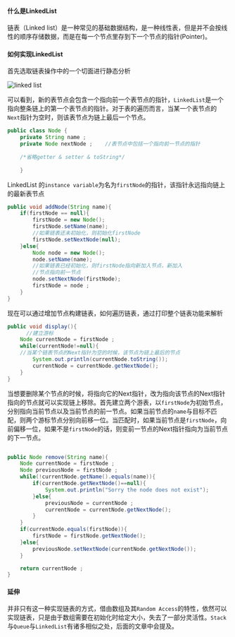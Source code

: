 ####  什么是LinkedList  ####
链表（Linked list）是一种常见的基础数据结构，是一种线性表，但是并不会按线性的顺序存储数据，而是在每一个节点里存到下一个节点的指针(Pointer)。
#### 如何实现LinkedList ####
首先选取链表操作中的一个切面进行静态分析

![linked list](https://wx1.sinaimg.cn/mw690/b17c16cbly1fnrhbvjzjtj215o0f8myb.jpg)

可以看到，新的表节点会包含一个指向前一个表节点的指针，`LinkedList`是一个指向整条链上的第一个表节点的指针。对于表的遍历而言，当某一个表节点的`Next`指针为空时，则该表节点为链上最后一个节点。
```java
public class Node {
    private String name ;    
    private Node nextNode ;    //表节点中包括一个指向前一节点的指针
   
    /*省略getter & setter & toString*/
   
    }
```
LinkedList 的`instance variable`为名为`firstNode`的指针，该指针永远指向链上的最新表节点
````java
public void addNode(String name){
    if(firstNode == null){
        firstNode = new Node();
        firstNode.setName(name);
        //如果链表还未初始化，则初始化firstNode
        firstNode.setNextNode(null);    
    }else{
        Node node = new Node();
        node.setName(name);
        //如果链表已经初始化，则firstNode指向新加入节点，新加入
        //节点指向前一节点
        node.setNextNode(firstNode);
        firstNode = node ;
    }
}
````
现在可以通过增加节点构建链表，如何遍历链表，通过打印整个链表功能来解析
````java
public void display(){
	  //建立游标
    Node currentNode = firstNode ;
    while(currentNode!=null){
    //当某个链表节点的Next指针为空的时候，该节点为链上最后的节点
        System.out.println(currentNode.toString());
        currentNode = currentNode.getNextNode();
    }
}
````
当想要删除某个节点的时候，将指向它的Next指针，改为指向该节点的Next指针指向的节点就可以实现链上移除。首先建立两个游表，以`firstNode`为初始节点，分别指向当前节点以及当前节点的前一节点。如果当前节点的`name`与目标不匹配，则两个游标节点分别向前移一位。当匹配时，如果当前节点是`firstNode`，向前偏移一位，如果不是`firstNode`的话，则变前一节点的Next指针指向为当前节点的下一节点。
````java

public Node remove(String name){
    Node currentNode = firstNode ;
    Node previousNode = firstNode ;
    while(!currentNode.getName().equals(name)){
        if(currentNode.getNextNode()==null){
            System.out.println("Sorry the node does not exist");
        }else{
            previousNode = currentNode ;
            currentNode = currentNode.getNextNode();
        }
    }
    if(currentNode.equals(firstNode)){
        firstNode = firstNode.getNextNode();
    }else{
        previousNode.setNextNode(currentNode.getNextNode());
    }

    return currentNode ;
}

````

#### 延伸 ####
并非只有这一种实现链表的方式，借由数组及其`Random Access`的特性，依然可以实现链表，只是由于数组需要在初始化时给定大小，失去了一部分灵活性。`Stack`与`Queue`与`LinkedList`有诸多相似之处，后面的文章中会提及。


